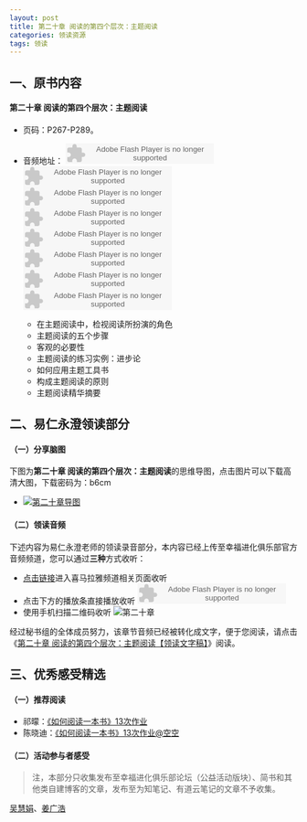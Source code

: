 ```yaml
---
layout: post
title: 第二十章 阅读的第四个层次：主题阅读
categories: 领读资源
tags: 领读
---
```


## 一、原书内容

#### 第二十章 阅读的第四个层次：主题阅读

- 页码：P267-P289。
- 音频地址：
  <object type="application/x-shockwave-flash" id="ximalaya_player" data="http://www.ximalaya.com/swf/sound/orange.swf?id=15595941" width="260" height="36"></object><object type="application/x-shockwave-flash" id="ximalaya_player" data="http://www.ximalaya.com/swf/sound/orange.swf?id=15595940" width="260" height="36"></object><object type="application/x-shockwave-flash" id="ximalaya_player" data="http://www.ximalaya.com/swf/sound/orange.swf?id=15595939" width="260" height="36"></object><object type="application/x-shockwave-flash" id="ximalaya_player" data="http://www.ximalaya.com/swf/sound/orange.swf?id=15595938" width="260" height="36"></object></object><object type="application/x-shockwave-flash" id="ximalaya_player" data="http://www.ximalaya.com/swf/sound/orange.swf?id=15595937" width="260" height="36"></object> <object type="application/x-shockwave-flash" id="ximalaya_player" data="http://www.ximalaya.com/swf/sound/orange.swf?id=15595936" width="260" height="36"></object><object type="application/x-shockwave-flash" id="ximalaya_player" data="http://www.ximalaya.com/swf/sound/orange.swf?id=15595935" width="260" height="36"></object><object type="application/x-shockwave-flash" id="ximalaya_player" data="http://www.ximalaya.com/swf/sound/orange.swf?id=15595934" width="260" height="36"></object>

	- 在主题阅读中，检视阅读所扮演的角色
	- 主题阅读的五个步骤
	- 客观的必要性
	- 主题阅读的练习实例：进步论
	- 如何应用主题工具书
	- 构成主题阅读的原则
	- 主题阅读精华摘要

## 二、易仁永澄领读部分

#### （一）分享脑图

下图为**第二十章 阅读的第四个层次：主题阅读**的思维导图，点击图片可以下载高清大图，下载密码为：b6cm

- [![第二十章导图](http://77fm42.com1.z0.glb.clouddn.com/htrab-nt-s20small.jpg.jpg)]( http://pan.baidu.com/s/1jIjM8ui)

#### （二）领读音频

下述内容为易仁永澄老师的领读录音部分，本内容已经上传至幸福进化俱乐部官方音频频道，您可以通过**三种**方式收听：

- [点击链接](http://www.ximalaya.com/12605301/sound/14113780)进入喜马拉雅频道相关页面收听
- 点击下方的播放条直接播放收听
	<object type="application/x-shockwave-flash" id="ximalaya_player" data="http://www.ximalaya.com/swf/sound/orange.swf?id=14113780" width="260" height="36"></object>
- 使用手机扫描二维码收听
![第二十章](http://77fm42.com1.z0.glb.clouddn.com/htrab-qr-s20.png)


经过秘书组的全体成员努力，该章节音频已经被转化成文字，便于您阅读，请点击《[第二十章 阅读的第四个层次：主题阅读【领读文字稿】](http://htrab.com/sesson13-text/)》阅读。

## 三、优秀感受精选

#### （一）推荐阅读
- 祁曚：[《如何阅读一本书》13次作业](http://www.jianshu.com/p/99d6c76cf113)
- 陈晓迪：[《如何阅读一本书》13次作业@空空](http://www.jianshu.com/p/7f243dbc7b65)



#### （二）活动参与者感受

> 注，本部分只收集发布至幸福进化俱乐部论坛（公益活动版块）、简书和其他类自建博客的文章，发布至为知笔记、有道云笔记的文章不予收集。

[吴慧娟](http://www.jianshu.com/p/2402eb9633d9)、[姜广浩](http://www.jianshu.com/p/616995c1be4b)
